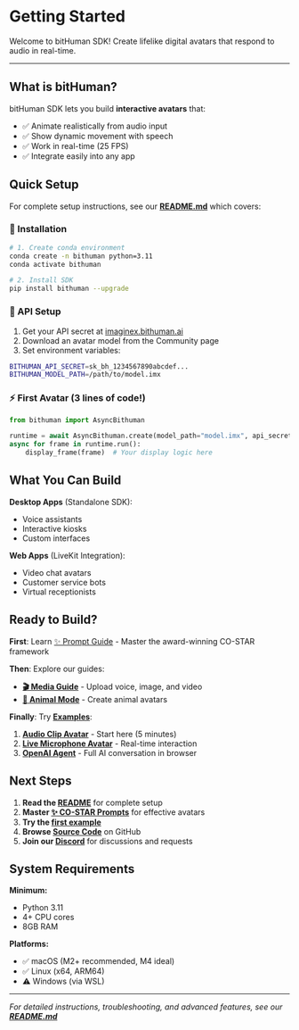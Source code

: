 # Getting Started

Welcome to bitHuman SDK! Create lifelike digital avatars that respond to audio in real-time.

---

## What is bitHuman?

bitHuman SDK lets you build **interactive avatars** that:
- ✅ Animate realistically from audio input
- ✅ Show dynamic movement with speech
- ✅ Work in real-time (25 FPS)
- ✅ Integrate easily into any app

## Quick Setup

For complete setup instructions, see our **[README.md](https://github.com/bithuman-prod/public-sdk-examples/blob/main/README.md)** which covers:

### 🚀 Installation
```bash
# 1. Create conda environment
conda create -n bithuman python=3.11
conda activate bithuman

# 2. Install SDK
pip install bithuman --upgrade
```

### 🔑 API Setup
1. Get your API secret at [imaginex.bithuman.ai](https://imaginex.bithuman.ai)
2. Download an avatar model from the Community page
3. Set environment variables:
```bash
BITHUMAN_API_SECRET=sk_bh_1234567890abcdef...
BITHUMAN_MODEL_PATH=/path/to/model.imx
```

### ⚡ First Avatar (3 lines of code!)
```python
from bithuman import AsyncBithuman

runtime = await AsyncBithuman.create(model_path="model.imx", api_secret="your_secret")
async for frame in runtime.run():
    display_frame(frame)  # Your display logic here
```

## What You Can Build

**Desktop Apps** (Standalone SDK):
- Voice assistants
- Interactive kiosks  
- Custom interfaces

**Web Apps** (LiveKit Integration):
- Video chat avatars
- Customer service bots
- Virtual receptionists

## Ready to Build?

**First**: Learn [✨ Prompt Guide](getting-started/prompts.md) - Master the award-winning CO-STAR framework

**Then**: Explore our guides:

- **[🎬 Media Guide](getting-started/media-guide.md)** - Upload voice, image, and video
- **[🐾 Animal Mode](getting-started/animal-mode.md)** - Create animal avatars

**Finally**: Try **[Examples](examples/overview.md)**:

1. **[Audio Clip Avatar](examples/avatar-with-audio-clip.md)** - Start here (5 minutes)
2. **[Live Microphone Avatar](examples/avatar-with-microphone.md)** - Real-time interaction
3. **[OpenAI Agent](examples/livekit-openai-agent.md)** - Full AI conversation in browser

## Next Steps

1. **Read the [README](https://github.com/bithuman-prod/public-sdk-examples/blob/main/README.md)** for complete setup
2. **Master [✨ CO-STAR Prompts](getting-started/prompts.md)** for effective avatars
3. **Try the [first example](examples/avatar-with-audio-clip.md)**
4. **Browse [Source Code](https://github.com/bithuman-prod/public-sdk-examples)** on GitHub
5. **Join our [Discord](https://discord.gg/ES953n7bPA)** for discussions and requests

## System Requirements

**Minimum:**
- Python 3.11
- 4+ CPU cores  
- 8GB RAM

**Platforms:**
- ✅ macOS (M2+ recommended, M4 ideal)
- ✅ Linux (x64, ARM64)
- ⚠️ Windows (via WSL)

---

*For detailed instructions, troubleshooting, and advanced features, see our **[README.md](https://github.com/bithuman-prod/public-sdk-examples/blob/main/README.md)*** 